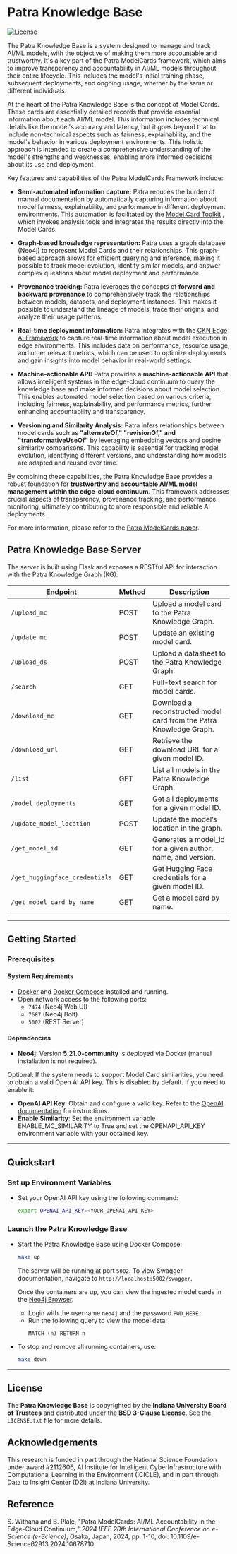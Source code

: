 # Patra Knowledge Base

[![License](https://img.shields.io/badge/License-BSD%203--Clause-blue.svg)](https://opensource.org/licenses/BSD-3-Clause)

The Patra Knowledge Base is a system designed to manage and track AI/ML models, with the objective of making them more accountable and trustworthy. It's a key part of the Patra ModelCards framework, which aims to improve transparency and accountability in AI/ML models throughout their entire lifecycle. This includes the model's initial training phase, subsequent deployments, and ongoing usage, whether by the same or different individuals.

At the heart of the Patra Knowledge Base is the concept of Model Cards. These cards are essentially detailed records that provide essential information about each AI/ML model. This information includes technical details like the model's accuracy and latency, but it goes beyond that to include non-technical aspects such as fairness, explainability, and the model's behavior in various deployment environments. This holistic approach is intended to create a comprehensive understanding of the model's strengths and weaknesses, enabling more informed decisions about its use and deployment

Key features and capabilities of the Patra ModelCards Framework include:

- **Semi-automated information capture:** Patra reduces the burden of manual documentation by automatically capturing information about model fairness, explainability, and performance in different deployment environments. This automation is facilitated by the [Model Card Toolkit](https://github.com/Data-to-Insight-Center/patra-toolkit)  , which invokes analysis tools and integrates the results directly into the Model Cards.
  
- **Graph-based knowledge representation:** Patra uses a graph database (Neo4j) to represent Model Cards and their relationships. This graph-based approach allows for efficient querying and inference, making it possible to track model evolution, identify similar models, and answer complex questions about model deployment and performance.
  
- **Provenance tracking:** Patra leverages the concepts of **forward and backward provenance** to comprehensively track the relationships between models, datasets, and deployment instances. This makes it possible to understand the lineage of models, trace their origins, and analyze their usage patterns.
  
- **Real-time deployment information:** Patra integrates with the [CKN Edge AI Framework](https://github.com/Data-to-Insight-Center/cyberinfrastructure-knowledge-network)  to capture real-time information about model execution in edge environments. This includes data on performance, resource usage, and other relevant metrics, which can be used to optimize deployments and gain insights into model behavior in real-world settings.
  
- **Machine-actionable API:** Patra provides a **machine-actionable API** that allows intelligent systems in the edge-cloud continuum to query the knowledge base and make informed decisions about model selection. This enables automated model selection based on various criteria, including fairness, explainability, and performance metrics, further enhancing accountability and transparency.
  
- **Versioning and Similarity Analysis:** Patra infers relationships between model cards such as **"alternateOf," "revisionOf," and "transformativeUseOf"** by leveraging embedding vectors and cosine similarity comparisons. This capability is essential for tracking model evolution, identifying different versions, and understanding how models are adapted and reused over time.

By combining these capabilities, the Patra Knowledge Base provides a robust foundation for **trustworthy and accountable AI/ML model management within the edge-cloud continuum**. This framework addresses crucial aspects of transparency, provenance tracking, and performance monitoring, ultimately contributing to more responsible and reliable AI deployments.

For more information, please refer to the [Patra ModelCards paper](https://ieeexplore.ieee.org/document/10678710).

## Patra Knowledge Base Server
The server is built using Flask and exposes a RESTful API for interaction with the Patra Knowledge Graph (KG).


| Endpoint                 | Method | Description                                                        |
|--------------------------|--------|--------------------------------------------------------------------|
| `/upload_mc`             | POST   | Upload a model card to the Patra Knowledge Graph.                  |
| `/update_mc`             | POST   | Update an existing model card.                                     |
| `/upload_ds`             | POST   | Upload a datasheet to the Patra Knowledge Graph.                   |
| `/search`                | GET    | Full-text search for model cards.                                  |
| `/download_mc`           | GET    | Download a reconstructed model card from the Patra Knowledge Graph. |
| `/download_url`          | GET    | Retrieve the download URL for a given model ID.                    |
| `/list`                  | GET    | List all models in the Patra Knowledge Graph.                      |
| `/model_deployments`     | GET    | Get all deployments for a given model ID.                          |
| `/update_model_location` | POST   | Update the model’s location in the graph.                          |
| `/get_model_id`          | GET    | Generates a model_id for a given author, name, and version.        |
| `/get_huggingface_credentials`        | GET   | Get Hugging Face credentials for a given model ID.                 |
| `/get_model_card_by_name`| GET    | Get a model card by name.                                          |

---

## Getting Started

### Prerequisites

#### System Requirements
- [Docker](https://www.docker.com/get-started) and [Docker Compose](https://docs.docker.com/compose) installed and running.
- Open network access to the following ports:
  - `7474` (Neo4j Web UI)
  - `7687` (Neo4j Bolt)
  - `5002` (REST Server)

#### Dependencies
- **Neo4j**: Version **5.21.0-community** is deployed via Docker (manual installation is not required).

Optional:
If the system needs to support Model Card similarities, you need to obtain a valid Open AI API key. 
This is disabled by default. If you need to enable it:
- **OpenAI API Key**: Obtain and configure a valid key. Refer to the [OpenAI documentation](https://platform.openai.com) for instructions.
- **Enable Similarity**: Set the environment variable ENABLE_MC_SIMILARITY to True and set the OPENAPI_API_KEY environment variable with your obtained key. 
---

## Quickstart

### Set up Environment Variables
- Set your OpenAI API key using the following command:
    ```bash
    export OPENAI_API_KEY=<YOUR_OPENAI_API_KEY>
    ```

### Launch the Patra Knowledge Base
- Start the Patra Knowledge Base using Docker Compose:
    ```bash
    make up
    ```
  
   The server will be running at port `5002`. To view Swagger documentation, navigate to `http://localhost:5002/swagger`.

   Once the containers are up, you can view the ingested model cards in the [Neo4j Browser](http://localhost:7474/browser/).
   - Login with the username `neo4j` and the password `PWD_HERE`.
   - Run the following query to view the model data:
     ```cypher
     MATCH (n) RETURN n
     ```
   

- To stop and remove all running containers, use:
    ```bash
    make down
    ```

---

## License

The **Patra Knowledge Base** is copyrighted by the **Indiana University Board of Trustees** and distributed under the **BSD 3-Clause License**. See the `LICENSE.txt` file for more details.

## Acknowledgements
This research is funded in part through the National Science Foundation under award #2112606, AI Institute for Intelligent CyberInfrastructure with Computational Learning in the Environment (ICICLE), and in part through Data to Insight Center (D2I) at Indiana University.

## Reference

S. Withana and B. Plale, "Patra ModelCards: AI/ML Accountability in the Edge-Cloud Continuum," *2024 IEEE 20th International Conference on e-Science (e-Science)*, Osaka, Japan, 2024, pp. 1-10, doi: 10.1109/e-Science62913.2024.10678710.
